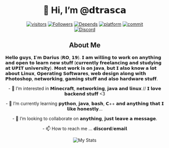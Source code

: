 <h1 align="center"> 👋 Hi, I’m @𝗱𝘁𝗿𝗮𝘀𝗰𝗮 </h1> 
<div align="center">
  
  [![visitors](https://visitor-badge.glitch.me/badge?page_id=dtrasca&right_color=red)](https://github.com/dtrasca)
  [![Followers](https://img.shields.io/github/followers/dtrasca?color=%23ce5842&style=flat)](https://github.com/dtrasca)
  [![Depends](https://img.shields.io/badge/dependencies-coffeine-%23ce5842)](https://github.com/dtrasca)
  [![platform](https://img.shields.io/badge/platform-windows11%20%7C%20debian11-%23ce5842)](https://github.com/dtrasca)
  [![commit](https://img.shields.io/github/last-commit/dtrasca/dtrasca?color=%23ce5842&label=last%20commit%20about%20me)](https://github.com/dtrasca)
  <br> [![Discord](https://img.shields.io/discord/706163734695116841?label=&logo=discord&logoColor=ffffff&color=7389D8&labelColor=6A7EC2)](https://discord.com/invite/krgRQhD)
</div>
 <h2 align="center"> About Me </h2>
    𝗛𝗲𝗹𝗹𝗼 𝗴𝘂𝘆𝘀, 𝗜'𝗺 𝗗𝗮𝗿𝗶𝘂𝘀 (𝗥𝗢, 𝟭𝟵). 𝗜 𝗮𝗺 𝘄𝗶𝗹𝗹𝗶𝗻𝗴 𝘁𝗼 𝘄𝗼𝗿𝗸 𝗼𝗻 𝗮𝗻𝘆𝘁𝗵𝗶𝗻𝗴 𝗮𝗻𝗱 𝗼𝗽𝗲𝗻 𝘁𝗼 𝗹𝗲𝗮𝗿𝗻 𝗻𝗲𝘄 𝘀𝘁𝘂𝗳𝗳 (𝗰𝘂𝗿𝗿𝗲𝗻𝘁𝗹𝘆 𝗳𝗿𝗲𝗲𝗹𝗮𝗻𝗰𝗶𝗻𝗴 𝗮𝗻𝗱 𝘀𝘁𝘂𝗱𝘆𝗶𝗻𝗴 𝗮𝘁 𝗨𝗣𝗜𝗧 𝘂𝗻𝗶𝘃𝗲𝗿𝘀𝗶𝘁𝘆). 
𝗠𝗼𝘀𝘁 𝘄𝗼𝗿𝗸 𝗶𝘀 𝗼𝗻 𝗝𝗮𝘃𝗮, 𝗯𝘂𝘁 𝗜 𝗮𝗹𝘀𝗼 𝗸𝗻𝗼𝘄 𝗮 𝗹𝗼𝘁 𝗮𝗯𝗼𝘂𝘁 𝗟𝗶𝗻𝘂𝘅, 𝗢𝗽𝗲𝗿𝗮𝘁𝗶𝗻𝗴 𝗦𝗼𝗳𝘁𝘄𝗮𝗿𝗲𝘀, 𝘄𝗲𝗯 𝗱𝗲𝘀𝗶𝗴𝗻 𝗮𝗹𝗼𝗻𝗴 𝘄𝗶𝘁𝗵 𝗣𝗵𝗼𝘁𝗼𝘀𝗵𝗼𝗽, 𝗻𝗲𝘁𝘄𝗼𝗿𝗸𝗶𝗻𝗴, 𝗴𝗮𝗺𝗶𝗻𝗴 𝘀𝘁𝘂𝗳𝗳 𝗮𝗻𝗱 𝗮𝗹𝘀𝗼 𝗵𝗮𝗿𝗱𝘄𝗮𝗿𝗲 𝘀𝘁𝘂𝗳𝗳.
<p>
<div align="center">
  <p>- 👀 I’m interested in 𝗠𝗶𝗻𝗲𝗰𝗿𝗮𝗳𝘁, 𝗻𝗲𝘁𝘄𝗼𝗿𝗸𝗶𝗻𝗴, 𝗷𝗮𝘃𝗮 𝗮𝗻𝗱 𝗹𝗶𝗻𝘂𝘅 // 𝗜 𝗹𝗼𝘃𝗲 𝗯𝗮𝗰𝗸𝗲𝗻𝗱 𝘀𝘁𝘂𝗳𝗳 <3
  <p>- 🌱 I’m currently learning 𝗽𝘆𝘁𝗵𝗼𝗻, 𝗷𝗮𝘃𝗮, 𝗯𝗮𝘀𝗵, 𝗖++ 𝗮𝗻𝗱 𝗮𝗻𝘆𝘁𝗵𝗶𝗻𝗴 𝘁𝗵𝗮𝘁 𝗜 𝗹𝗶𝗸𝗲 𝗵𝗼𝗻𝗲𝘀𝘁𝗹𝘆...
  <p>- 💞️ I’m looking to collaborate on 𝗮𝗻𝘆𝘁𝗵𝗶𝗻𝗴, 𝗷𝘂𝘀𝘁 𝗹𝗲𝗮𝘃𝗲 𝗮 𝗺𝗲𝘀𝘀𝗮𝗴𝗲.</p>
  <p>- 📫 How to reach me ... 𝗱𝗶𝘀𝗰𝗼𝗿𝗱/𝗲𝗺𝗮𝗶𝗹 </p>
  <p> <img src="https://github-readme-stats.vercel.app/api?username=dtrasca&show_icons=true&theme=default_repocard&count_private=true" alt="My Stats" />
</div>
